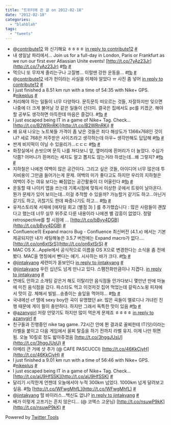 ```yaml
---
title: "트위터에 쓴 글 on 2012-02-18"
date: "2012-02-18"
categories: 
  - "blahblah"
tags: 
  - "tweets"
---
```


- @[contribute12](http://twitter.com/contribute12) 와 신기해요 ㅎㅎㅎㅎ [in reply to contribute12](http://twitter.com/contribute12/statuses/168661524137771008) [#](http://twitter.com/blurblah/statuses/168661871103188992)
- 내 생일날 파리에서... Join us for a full-day in London, Paris or Frankfurt as we run our first ever Atlassian Unite events! [http://t.co/7yAz23Jr](http://t.co/7yAz23Jr) #[fb](http://search.twitter.com/search?q=%23fb) [#](http://twitter.com/blurblah/statuses/168935253061283840)
- 먹으니 또 무쟈게 졸리는구나 고질병... 이럴땐 강한 운동을... #[fb](http://search.twitter.com/search?q=%23fb) [#](http://twitter.com/blurblah/statuses/169389416278798336)
- @[contribute12](http://twitter.com/contribute12) 네가 헌이라는 사실을 이제야 알았다 ㅠ 사진 좀 넣어 [in reply to contribute12](http://twitter.com/contribute12/statuses/168661524137771008) [#](http://twitter.com/blurblah/statuses/169389809343803392)
- I just finished a 8.51 km run with a time of 54:35 with Nike+ GPS. #[nikeplus](http://search.twitter.com/search?q=%23nikeplus) [#](http://twitter.com/blurblah/statuses/169406482251661312)
- 처리해야 하는 일들이 너무 다양하다. 문득문득 떠오르는 것들, 자잘하지만 잊으면 나중에 더 크게 불어날 것 같은 일들이 산더미. 결국은 집에서도 pc를 키겠군. 해야할 공부도 생각하면 아득한데 마음은 즐겁다. #[fb](http://search.twitter.com/search?q=%23fb) [#](http://twitter.com/blurblah/statuses/169424971846778881)
- I just escaped being IT in a game of Nike+ Tag. Check... [http://t.co/B2WRnRKi](http://t.co/B2WRnRKi) [#](http://twitter.com/blurblah/statuses/169428759173279744)
- 왜 요새 나오는 노트북들 가격이 좀 낮은 것들은 죄다 해상도가 1366x768인 것이냐? 세로 768은 저주받은 사이즈라고 생각하는데 아우~ 생각만해도 답답해 #[fb](http://search.twitter.com/search?q=%23fb) [#](http://twitter.com/blurblah/statuses/169581641407283203)
- 싼게 비지떡이 아닐 수 있을리가...ㄷㄷㄷ #[fb](http://search.twitter.com/search?q=%23fb) [#](http://twitter.com/blurblah/statuses/169581787599740931)
- 화장실에서 손씻으며 문득 나를 쳐다보니 앞, 옆머리에 흰머리가 더 늘었다. 수십가닥쯤? 어머니가 흰머리는 세지도 말고 뽑지도 않는거라 하셨는데...왜 그렇지? #[fb](http://search.twitter.com/search?q=%23fb) [#](http://twitter.com/blurblah/statuses/169720326366834689)
- 지하철은 나에겐 여백이 많은 공간이다. 그리고 싶은 것들, 아이디어 너무 많은데 투자비용이 그만큼 들어가는게 문제. 여백의 미가 좋다고도 하지만 우리의 지하철은 여백이 주는 여유 보다는 빠짐없는 공간활용이 더 어울린다 #[fb](http://search.twitter.com/search?q=%23fb) [#](http://twitter.com/blurblah/statuses/169770640306479104)
- 운동할 때 나이키 앱을 쓰는데 기록시점에 맞춰서 이상한 곳에서 트윗이 날아온다. 뭔가 문제가 있어 보이는데...이걸 추적할 수 있을까? 가능할거 같기도 하고...아닌거 같기도 하고, 귀찮기도 한데 짜증나기도 하고... #[fb](http://search.twitter.com/search?q=%23fb) [#](http://twitter.com/blurblah/statuses/169771184576139265)
- 유저스토리북 서재에 \[애자일 회고 (별점 3) \] 를 추가했습니다 : 많은 사람들이 괜찮다고 했는데 너무 실무 위주로 다룬 내용이라 나에겐 별 감흥이 없었다. 정말 retrospective를 할 시점에 ... [http://t.co/bByy4DGB](http://t.co/bByy4DGB) [#](http://twitter.com/blurblah/statuses/169950049168658432)
- Confluence의 Expand macro Bug - Confluence 최신버전 (4.1.x) 에서는 기본 제공되지만 내가 세팅해놓은 3.5.7 버전에는 Expand macro가 없다.... [http://t.co/on6xtSrS](http://t.co/on6xtSrS) [#](http://twitter.com/blurblah/statuses/169978460041785344)
- MAC OS X...Apple에서 공식적으로 이름을 OS X으로 변경한다는 소식을 좀 전에 봤다. MAC을 명칭에서 뺀다는 얘기. 시사하는 바가 크다. #[fb](http://search.twitter.com/search?q=%23fb) [#](http://twitter.com/blurblah/statuses/170385286591807489)
- @[jintakyang](http://twitter.com/jintakyang) 세련미가 돋보인다 [in reply to jintakyang](http://twitter.com/jintakyang/statuses/169620655472517121) [#](http://twitter.com/blurblah/statuses/170386358630748160)
- @[jintakyang](http://twitter.com/jintakyang) 우린 십년도 넘게 만나고 있다. 스팸전화만큼이나 지겹다. [in reply to jintakyang](http://twitter.com/jintakyang/statuses/170068770377834496) [#](http://twitter.com/blurblah/statuses/170386473017810944)
- 연애도 안하고 소개팅 같은거 해도 이탈리안 음식점들 안가다보니 몇만년 만에 마늘에 미친 음식점을 갔다. 파스타도 먹고 이것저것 집어 먹었는데 갈릭스노윙 피자에서 맛이 감. 체해서 빌빌...송충이는 솔잎을 먹어야... #[fb](http://search.twitter.com/search?q=%23fb) [#](http://twitter.com/blurblah/statuses/170719102409781248)
- 국내에선 cf 땜에 sexy boy란 곡이 유명했던 air. 많은 곡들이 멜로디나 가녀린 진행 때문에 게이 필이 충만하다. 하지만 그래서 독특한 맛이 있음 #[fb](http://search.twitter.com/search?q=%23fb) [#](http://twitter.com/blurblah/statuses/170721377664507905)
- @[azanygirl](http://twitter.com/azanygirl) 저랑 안맞기도 하지만 많이 먹은게 문제죠 ㅎㅎㅎㅎ [in reply to azanygirl](http://twitter.com/azanygirl/statuses/170723117440835584) [#](http://twitter.com/blurblah/statuses/170724097939083265)
- 친구들과 진행중인 nike tag game. 72시간 안에 뛴 결과로 꼴찌한테 IT(잇)이라는 라벨을 붙이고 다음 게임에서 꼴찌 탈출을 하기 전까지 라벨 유지. 이제 나만 뛰면 됨. 오늘 10킬로 정도 밟아쥬겠음 [http://t.co/3hggJUsU](http://t.co/3hggJUsU) [#](http://twitter.com/blurblah/statuses/170726180830461952)
- 아메리 큰 거에 샷 추가 (@ CAFE PASCUCCI) [http://t.co/46KkCjyH](http://t.co/46KkCjyH) [#](http://twitter.com/blurblah/statuses/170733114618941441)
- I just finished a 9.01 km run with a time of 56:46 with Nike+ GPS. #[nikeplus](http://search.twitter.com/search?q=%23nikeplus) [#](http://twitter.com/blurblah/statuses/170800658323226624)
- I just escaped being IT in a game of Nike+ Tag. Check... [http://t.co/aU9HfSSK](http://t.co/aU9HfSSK) [#](http://twitter.com/blurblah/statuses/170800755006115840)
- 달리기 시작한게 언젠데 오늘에서야 누적 300km 넘었다. 1000km 넘게 달려보고 싶음. #[fb](http://search.twitter.com/search?q=%23fb) [http://t.co/WFwgMhfL](http://t.co/WFwgMhfL) [#](http://twitter.com/blurblah/statuses/170808652696002560)
- @[jintakyang](http://twitter.com/jintakyang) 헐 바이러스...백신도 없냐? [in reply to jintakyang](http://twitter.com/jintakyang/statuses/170815181834817536) [#](http://twitter.com/blurblah/statuses/170815586534821888)
- 배가 이렇게 고프기는 흔치 않은디... (@ 코엑스 고운님) [http://t.co/nsuwP9kK](http://t.co/nsuwP9kK) [#](http://twitter.com/blurblah/statuses/170820775744516099)

Powered by [Twitter Tools](http://alexking.org/projects/wordpress)
